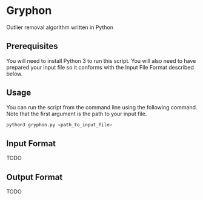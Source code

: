 # Gryphon
Outlier removal algorithm written in Python

## Prerequisites
You will need to install Python 3 to run this script. You will also need to have prepared your input file so it conforms with the Input File Format described below.

## Usage
You can run the script from the command line using the following command. Note that the first argument is the path to your input file.

```bash
python3 gryphon.py <path_to_input_file>
```

## Input Format
TODO

## Output Format
TODO
